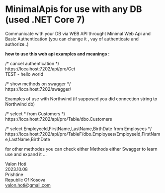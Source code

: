 # MinimalApis for use with any DB (used .NET Core 7)

Communicate with your DB via WEB API throught Minimal Web Api and Basic Authentication (you can change it , vay of authenticate and authorize..)

**how to use this web api examples and meanings :**  

/* cancel authentication */  
https://localhost:7202/api/pro/Get  
TEST - hello world  
  
  
/* show methods on swagger */  
https://localhost:7202/swagger/  
  
Examples of use with Northwind (if supposed you did connection string to Northwind db)  
  
/* select * from Customers */  
https://localhost:7202/api/pro/Table/dbo.Customers  
  
  
/* select EmployeeId,FirstName,LastName,BirthDate from Employees */  
https://localhost:7202/api/pro/TableF/dbo.Employees/EmployeeId,FirstName,LastName,BirthDate  
  
  
for other methodes you can check either Methods either Swagger to learn use and expand it ...  
  
Valon Hoti  
2023.10.08  
Prishtine  
Republic Of Kosova  
valon.hoti@gmail.com  
  


